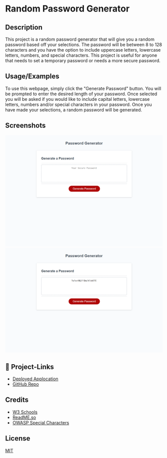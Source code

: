 # Random Password Generator

## Description
This project is a random password generator that will give you a random password based off your selections. The password will be between 8 to 128 characters and you have the option to include uppercase letters, lowercase letters, numbers, and special characters. This project is useful for anyone that needs to set a temporary password or needs a more secure password.

## Usage/Examples

To use this webpage, simply click the "Generate Password" button. You will be prompted to enter the desired length of your password. Once selected you will be asked if you would like to include capital letters, lowercase letters, numbers and/or special characters in your password. Once you have made your selections, a random password will be generated.

## Screenshots
![password-generator](./images/pw-generator-webpage.png)
![generated-password](./images/pw-generator-pw.png)

## 🔗 Project-Links

- [Deployed Applocation](N/A)
- [GitHub Repo](https://github.com/jeaustins27/Random-Password-Generator)

## Credits

- [W3 Schools](https://www.w3schools.com/)
- [ReadME.so](https://readme.so)
- [OWASP Special Characters](https://owasp.org/www-community/password-special-characters)

## License

[MIT](https://choosealicense.com/licenses/mit/)

